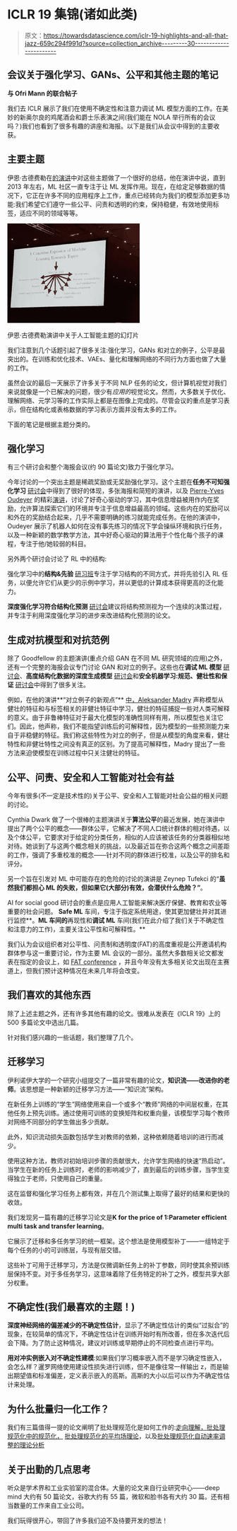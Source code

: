 # ICLR 19 集锦(诸如此类)

> 原文：<https://towardsdatascience.com/iclr-19-highlights-and-all-that-jazz-659c294f991d?source=collection_archive---------30----------------------->

## **会议关于强化学习、GANs、公平和其他主题的笔记**

**与 Ofri Mann 的联合帖子**

我们去 ICLR 展示了我们在使用不确定性和注意力调试 ML 模型方面的工作。在美妙的新奥尔良的鸡尾酒会和爵士乐表演之间(我们能在 NOLA 举行所有的会议吗？)我们也看到了很多有趣的讲座和海报。以下是我们从会议中得到的主要收获。

## 主要主题

伊恩·古德费勒在[的演讲](https://www.youtube.com/watch?v=sLAi-H9J3nk)中对这些主题做了一个很好的总结，他在演讲中说，直到 2013 年左右，ML 社区一直专注于让 ML 发挥作用。现在，在给定足够数据的情况下，它正在许多不同的应用程序上工作，重点已经转向为我们的模型添加更多功能:我们希望它们遵守一些公平、问责和透明的约束，保持稳健，有效地使用标签，适应不同的领域等等。

![](img/beab49827d493d0bf19a50af5f534f8a.png)

伊恩·古德费勒演讲中关于人工智能主题的幻灯片

我们注意到几个话题引起了很多关注:强化学习，GANs 和对立的例子，公平是最突出的。在训练和优化技术、VAEs、量化和理解网络的不同行为方面也做了大量的工作。

虽然会议的最后一天展示了许多关于不同 NLP 任务的论文，但计算机视觉对我们来说就像是一个已解决的问题，很少有*应用的*视觉论文。然而，大多数关于优化、理解网络、元学习等的工作实际上都是在图像上完成的。尽管会议的重点是学习表示，但在结构化或表格数据的学习表示方面并没有太多的工作。

下面的笔记是根据主题分类的。

## 强化学习

有三个研讨会和整个海报会议(约 90 篇论文)致力于强化学习。

今年讨论的一个突出主题是稀疏奖励或无奖励强化学习。这个主题在**任务不可知强化学习** [研讨会](https://iclr.cc/Conferences/2019/Schedule?showEvent=636)中得到了很好的体现，多张海报和简短的演讲，以及 [Pierre-Yves Oudeyer](http://www.pyoudeyer.com) 的精彩[演讲](https://www.facebook.com/iclr.cc/videos/1061645560700150/)，讨论了好奇心驱动的学习，其中信息增益被用作内在奖励，允许算法探索它们的环境并专注于信息增益最高的领域。这些内在的奖励可以和外在的奖励结合起来，几乎不需要明确的练习就能完成任务。在他的演讲中，Oudeyer 展示了机器人如何在没有事先练习的情况下学会操纵环境和执行任务，以及一种新颖的数学教学方法，其中好奇心驱动的算法用于个性化每个孩子的课程，专注于他/她较弱的科目。

另外两个研讨会讨论了 RL 中的结构:

强化学习中的**结构&先验** [研习班](https://iclr.cc/Conferences/2019/Schedule?showEvent=634)专注于学习结构的不同方式，并将先验引入 RL 任务，以便允许它们从更少的示例中学习，并以更低的计算成本获得更高的泛化能力。

**深度强化学习符合结构化预测** [研讨会](https://iclr.cc/Conferences/2019/Schedule?showEvent=630)建议将结构预测视为一个连续的决策过程，并专注于利用深度强化学习的进步来改进结构化预测的论文。

## 生成对抗模型和对抗范例

除了 Goodfellow 的主题演讲(重点介绍 GAN 在不同 ML 研究领域的应用)之外，还有一个完整的海报会议专门讨论 GAN 和对立的例子。这些也在**调试 ML 模型** [研讨会](https://debug-ml-iclr2019.github.io/)、**高度结构化数据的深度生成模型** [研讨会](https://deep-gen-struct.github.io/)和**安全机器学习:规范、健壮性和保证** [研讨会](https://iclr.cc/Conferences/2019/Schedule?showEvent=632)中得到了很多关注。

例如，在他的演讲**“对立例子的新观点”** [中，Aleksander Madry](https://people.csail.mit.edu/madry/) 声称模型从健壮的特征和与标签相关的非健壮特征中学习，健壮的特征捕捉一些对人类可解释的意义。由于非鲁棒特征对于最大化模型的准确性同样有用，所以模型也关注它们。因此，他声称，我们不能指望训练后的可解释性，因为模型的一些预测能力来自于非稳健的特征。我们称这些特性为对立的例子，但是从模型的角度来看，健壮特性和非健壮特性之间没有真正的区别。为了提高可解释性，Madry 提出了一些方法来迫使模型在训练过程中只关注健壮的特征。

## 公平、问责、安全和人工智能对社会有益

今年有很多(不一定是技术性的)关于公平、安全和人工智能对社会公益的相关问题的讨论。

Cynthia Dwark 做了一个很棒的主题演讲关于**算法公平**的最近发展，她在演讲中提出了两个公平的概念——群体公平，它解决了不同人口统计群体的相对待遇，以及个体公平，它要求对于给定的分类任务，相似的人应该被该任务的分类器相似地对待。她谈到了与这两个概念相关的挑战，以及最近旨在弥合这两个概念之间差距的工作，强调了多重校准的概念——针对不同的群体进行校准，以及公平的排名和评分。

另一个旨在引发对 ML 中可能存在的危险的讨论的演讲是 Zeynep Tufekci 的“**虽然我们都担心 ML 的失败，但如果它(大部分)有效，会潜伏什么危险？”**。

AI for social good 研讨会的重点是应用人工智能来解决医疗保健、教育和农业等重要的社会问题。 **Safe ML** 车间，专注于指定系统用途，使其更加健壮并对其进行监控**。**ML 车间的**再现性和**调试 ML** 车间(我们在此介绍了我们关于不确定性和注意力的工作)，主要关注公平性和可解释性。**

我们认为会议组织者对公平性、问责制和透明度(FAT)的高度重视是公开邀请机构群体参与这一重要讨论，作为主要 ML 会议的一部分。虽然大多数相关论文都发表在指定的会议上，如 [FAT conference](https://fatconference.org/) ，并且今年没有太多相关论文出现在主赛道上，但我们预计这种情况在未来几年将会改变。

## 我们喜欢的其他东西

除了上述主题之外，还有许多其他有趣的论文。很难从发表在《ICLR 19》上的 500 多篇论文中选出几篇。

针对我们感兴趣的一些话题，我们整理了几个。

## 迁移学习

伊利诺伊大学的一个研究小组提交了一篇非常有趣的论文，**知识流——改进你的老师**。该思想是一种新颖的迁移学习方法——“知识流”架构。

在新任务上训练的“学生”网络使用来自一个或多个“教师”网络的中间层权重，在其他任务上预先训练。通过使用可训练的变换矩阵和权重向量，该模型学习每个教师对网络不同部分的学生做出多少贡献。

此外，知识流动损失函数包括学生对教师的依赖，这种依赖随着培训的进行而减少。

使用这种方法，教师对初始培训步骤的贡献很大，允许学生网络的快速“热启动”。当学生在新的任务上训练时，老师的影响减少了，直到最后的训练步骤，当学生变得独立于老师，只使用自己的重量。

这在监督和强化学习任务上都有效，并在几个测试集上取得了最好的结果和更快的收敛。

我们发现另一篇有趣的迁移学习论文是**K for the price of 1:Parameter efficient multi task and transfer learning**。

它展示了迁移和多任务学习的统一框架。这个想法是使用模型补丁——一组特定于每个任务的小的可训练层，与现有层交错。

这些补丁可用于迁移学习，方法是仅微调新任务上的补丁参数，同时使其余预训练层保持不变。对于多任务学习，这意味着除了任务特定的补丁之外，模型共享大部分权重。

## 不确定性(我们最喜欢的主题！)

**深度神经网络的偏差减少的不确定性估计**，显示了不确定性估计的类似“过拟合”的现象，在较简单的情况下，不确定性估计在训练开始时有所改善，但在多次迭代后会下降。为了防止这种情况，建议对训练或早期停止的不同检查点进行平均。

**用对冲实例嵌入对不确定性建模**:如果我们学习概率嵌入而不是学习确定性嵌入，会怎么样？暹罗网络使用建设性损失进行训练，但不是像往常一样输出 z，而是输出期望值和标准偏差，定义表示嵌入的高斯。高斯的大小以后可以作为不确定性估计来处理。

## 为什么批量归一化工作？

我们有三篇值得一提的论文阐明了批处理规范化是如何工作的:[走向理解，批处理规范化中的规范化，](https://openreview.net/forum?id=HJlLKjR9FQ) [批处理规范化的平均场理论](https://openreview.net/forum?id=SyMDXnCcF7)，以及[批处理规范化自动速率调整的理论分析](https://openreview.net/forum?id=rkxQ-nA9FX)

## 关于出勤的几点思考

听众是学术界和工业实验室的混合体。大量的论文来自行业研究中心——deep mind 大约有 50 篇论文，谷歌大约有 55 篇，微软和脸书各有大约 30 篇。还有相当数量的工作来自工业公司。

我们玩得很开心，带回了许多我们迫不及待要开发的想法！